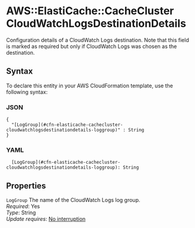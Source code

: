 # AWS::ElastiCache::CacheCluster CloudWatchLogsDestinationDetails<a name="aws-properties-elasticache-cachecluster-cloudwatchlogsdestinationdetails"></a>

Configuration details of a CloudWatch Logs destination\. Note that this field is marked as required but only if CloudWatch Logs was chosen as the destination\.

## Syntax<a name="aws-properties-elasticache-cachecluster-cloudwatchlogsdestinationdetails-syntax"></a>

To declare this entity in your AWS CloudFormation template, use the following syntax:

### JSON<a name="aws-properties-elasticache-cachecluster-cloudwatchlogsdestinationdetails-syntax.json"></a>

```
{
  "[LogGroup](#cfn-elasticache-cachecluster-cloudwatchlogsdestinationdetails-loggroup)" : String
}
```

### YAML<a name="aws-properties-elasticache-cachecluster-cloudwatchlogsdestinationdetails-syntax.yaml"></a>

```
  [LogGroup](#cfn-elasticache-cachecluster-cloudwatchlogsdestinationdetails-loggroup): String
```

## Properties<a name="aws-properties-elasticache-cachecluster-cloudwatchlogsdestinationdetails-properties"></a>

`LogGroup`  <a name="cfn-elasticache-cachecluster-cloudwatchlogsdestinationdetails-loggroup"></a>
The name of the CloudWatch Logs log group\.  
*Required*: Yes  
*Type*: String  
*Update requires*: [No interruption](https://docs.aws.amazon.com/AWSCloudFormation/latest/UserGuide/using-cfn-updating-stacks-update-behaviors.html#update-no-interrupt)